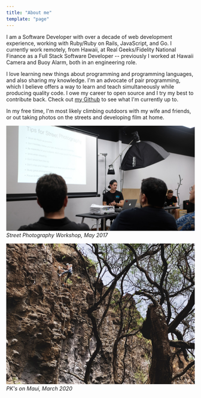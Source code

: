 ```yaml
---
title: "About me"
template: "page"
---
```


I am a Software Developer with over a decade of web development experience, working with Ruby/Ruby on Rails, JavaScript, and Go. I currently work remotely, from Hawaii, at Real Geeks/Fidelity National Finance as a Full Stack Software Developer -- previously I worked at Hawaii Camera and Buoy Alarm, both in an engineering role.

I love learning new things about programming and programming languages, and also sharing my knowledge. I'm an advocate of pair programming, which I believe offers a way to learn and teach simultaneously while producing quality code. I owe my career to open source and I try my best to contribute back. Check out [my Github](https://github.com/aaronvb) to see what I'm currently up to.

In my free time, I'm most likely climbing outdoors with my wife and friends, or out taking photos on the streets and developing film at home.

![me_1](./assets/me_1.jpg)
*Street Photography Workshop, May 2017*

![me_2](./assets/me_3.jpg)
*PK's on Maui, March 2020*